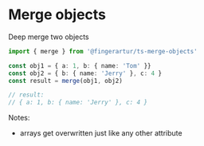 # Merge objects

Deep merge two objects

```typescript
import { merge } from '@fingerartur/ts-merge-objects'

const obj1 = { a: 1, b: { name: 'Tom' }}
const obj2 = { b: { name: 'Jerry' }, c: 4 }
const result = merge(obj1, obj2)

// result:
// { a: 1, b: { name: 'Jerry' }, c: 4 }
```

Notes:
- arrays get overwritten just like any other attribute
